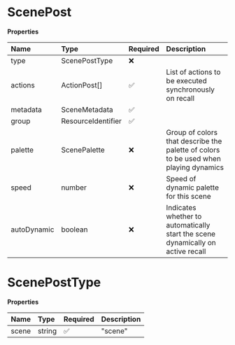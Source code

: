 # ScenePost

**Properties**

| Name        | Type               | Required | Description                                                                          |
| :---------- | :----------------- | :------- | :----------------------------------------------------------------------------------- |
| type        | ScenePostType      | ❌       |                                                                                      |
| actions     | ActionPost[]       | ✅       | List of actions to be executed synchronously on recall                               |
| metadata    | SceneMetadata      | ✅       |                                                                                      |
| group       | ResourceIdentifier | ✅       |                                                                                      |
| palette     | ScenePalette       | ❌       | Group of colors that describe the palette of colors to be used when playing dynamics |
| speed       | number             | ❌       | Speed of dynamic palette for this scene                                              |
| autoDynamic | boolean            | ❌       | Indicates whether to automatically start the scene dynamically on active recall      |

# ScenePostType

**Properties**

| Name  | Type   | Required | Description |
| :---- | :----- | :------- | :---------- |
| scene | string | ✅       | "scene"     |
